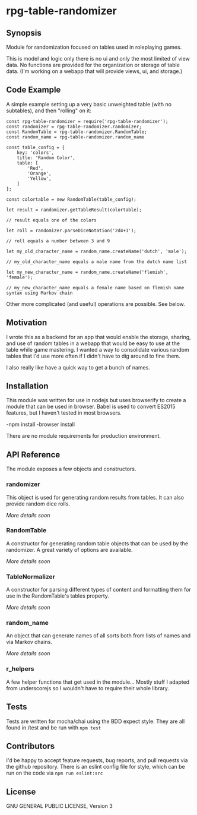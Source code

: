 # rpg-table-randomizer

## Synopsis

Module for randomization focused on tables used in roleplaying games.

This is model and logic only there is no ui and only the most limited of view data. No functions are provided for the organization or storage of table data. (I'm working on a webapp that will provide views, ui, and storage.)

## Code Example

A simple example setting up a very basic unweighted table (with no subtables), and then "rolling" on it:

```
const rpg-table-randomizer = require('rpg-table-randomizer');
const randomizer = rpg-table-randomizer.randomizer;
const RandomTable = rpg-table-randomizer.RandomTable;
const random_name = rpg-table-randomizer.random_name

const table_config = {
	key: 'colors',
	title: 'Random Color',
	table: [
		'Red',
		'Orange',
		'Yellow',
	]
};

const colortable = new RandomTable(table_config);

let result = randomizer.getTableResult(colortable);

// result equals one of the colors

let roll = randomizer.parseDiceNotation('2d4+1');

// roll equals a number between 3 and 9

let my_old_character_name = random_name.createName('dutch', 'male');

// my_old_character_name equals a male name from the dutch name list

let my_new_character_name = random_name.createName('flemish', 'female');

// my_new_character_name equals a female name based on flemish name syntax using Markov chain

```

Other more complicated (and useful) operations are possible. See below.

## Motivation

I wrote this as a backend for an app that would enable the storage, sharing, and use of random tables in a webapp that would be easy to use at the table while game mastering. I wanted a way to consolidate various random tables that I'd use more often if I didn't have to dig around to fine them.

I also really like have a quick way to get a bunch of names.

## Installation

This module was written for use in nodejs but uses browserify to create a module that can be used in browser. Babel is used to convert ES2015 features, but I haven't tested in most browsers.

-npm install
-browser install

There are no module requirements for production environment.

## API Reference

The module exposes a few objects and constructors.

### randomizer

This object is used for generating random results from tables. It can also provide random dice rolls.

*More details soon*

### RandomTable

A constructor for generating random table objects that can be used by the randomizer. A great variety of options are available.

*More details soon*

### TableNormalizer

A constructor for parsing different types of content and formatting them for use in the RandomTable's tables property.

*More details soon*

### random_name

An object that can generate names of all sorts both from lists of names and via Markov chains.

*More details soon*

### r_helpers

A few helper functions that get used in the module... Mostly stuff I adapted from underscorejs so I wouldn't have to require their whole library.

## Tests

Tests are written for mocha/chai using the BDD expect style. They are all found in /test and be run with `npm test`

## Contributors

I'd be happy to accept feature requests, bug reports, and pull requests via the github repository. There is an eslint config file for style, which can be run on the code via `npm run eslint:src`

## License

GNU GENERAL PUBLIC LICENSE, Version 3